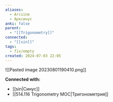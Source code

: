 ```yaml
---
aliases:
  - Arcsine
  - Арксинус
anki: false
parent:
  - "[[Trigonometry]]"
connected:
  - "[[sin]]"
tags:
  - fix/empty
created: 2024-07-03 22:05
---
```


![[Pasted image 20230801190410.png]]






**Connected with:**
- [[sin|Синус]]
- [[514.116 Trigonometry MOC|Тригонометрия]]

